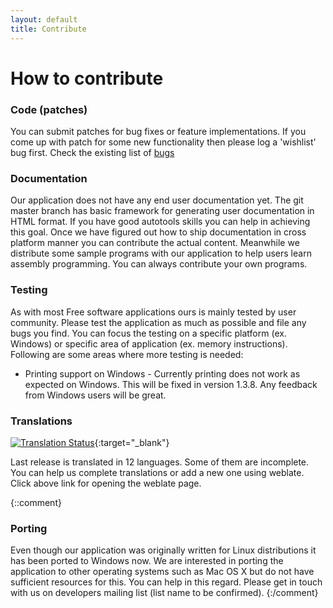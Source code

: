 ```yaml
---
layout: default
title: Contribute
---
```

# How to contribute

### Code (patches)
You can submit patches for bug fixes or feature implementations. If you come up with patch for some new functionality then please log a 'wishlist' bug first. Check the existing list of [bugs](https://github.com/GNUSim8085/GNUSim8085/issues)

### Documentation
Our application does not have any end user documentation yet. The git master branch has basic framework for generating user documentation in HTML format. If you have good autotools skills you can help in achieving this goal. Once we have figured out how to ship documentation in cross platform manner you can contribute the actual content.
Meanwhile we distribute some sample programs with our application to help users learn assembly programming. You can always contribute your own programs.

### Testing
As with most Free software applications ours is mainly tested by user community. Please test the application as much as possible and file any bugs you find. You can focus the testing on a specific platform (ex. Windows) or specific area of application (ex. memory instructions).
Following are some areas where more testing is needed:

* Printing support on Windows - Currently printing does not work as expected on Windows. This will be fixed in version 1.3.8. Any feedback from Windows users will be great.

### Translations
[![Translation Status](https://hosted.weblate.org/widgets/gnusim8085/-/287x66-black.png)](https://hosted.weblate.org/engage/gnusim8085/?utm_source=widget){:target="_blank"}

Last release is translated in 12 languages. Some of them are incomplete. You can help us complete translations or add a new one using weblate. Click above link for opening the weblate page.

{::comment}
### Porting
Even though our application was originally written for Linux distributions it has been ported to Windows now. We are interested in porting the application to other operating systems such as Mac OS X but do not have sufficient resources for this. You can help in this regard. Please get in touch with us on developers mailing list (list name to be confirmed).
{:/comment}
